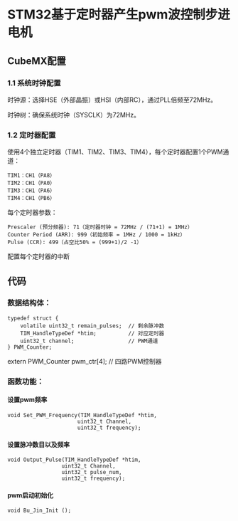 # STM32基于定时器产生pwm波控制步进电机
## CubeMX配置
### 1.1 系统时钟配置

​时钟源：选择HSE（外部晶振）或HSI（内部RC），通过PLL倍频至72MHz。

​时钟树：确保系统时钟（SYSCLK）为72MHz。

### 1.2 定时器配置

使用4个独立定时器（TIM1、TIM2、TIM3、TIM4），每个定时器配置1个PWM通道：

    TIM1：CH1（PA8）
    TIM2：CH1（PA0）
    TIM3：CH1（PA6）
    TIM4：CH1（PB6）

每个定时器参数：

    Prescaler (预分频器): 71（定时器时钟 = 72MHz / (71+1) = 1MHz）
    Counter Period (ARR): 999（初始频率 = 1MHz / 1000 = 1kHz）
    Pulse (CCR): 499（占空比50% = (999+1)/2 -1）
    
配置每个定时器的中断

## 代码
### 数据结构体：
    typedef struct {
        volatile uint32_t remain_pulses;  // 剩余脉冲数
        TIM_HandleTypeDef *htim;          // 对应定时器
        uint32_t channel;                 // PWM通道
    } PWM_Counter;

extern PWM_Counter pwm_ctr[4];        // 四路PWM控制器
### 函数功能：
#### 设置pwm频率
    void Set_PWM_Frequency(TIM_HandleTypeDef *htim, 
                          uint32_t Channel, 
                          uint32_t frequency);
#### 设置脉冲数目以及频率
    void Output_Pulse(TIM_HandleTypeDef *htim,
                     uint32_t Channel,
                     uint32_t pulse_num,
                     uint32_t frequency);
#### pwm启动初始化
    void Bu_Jin_Init ();
